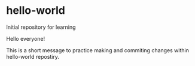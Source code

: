 # hello-world
Initial repository for learning

Hello everyone!

This is a short message to practice making and commiting changes within hello-world repostiry.
